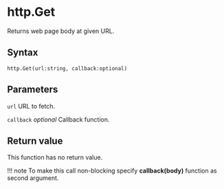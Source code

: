 # http.Get
Returns web page body at given URL.

## Syntax
```
http.Get(url:string, callback:optional)
```

## Parameters
```url``` URL to fetch.

```callback``` _optional_ Callback function.

## Return value
This function has no return value.

!!! note
	To make this call non-blocking specify **callback(body)** function as second
	argument.
